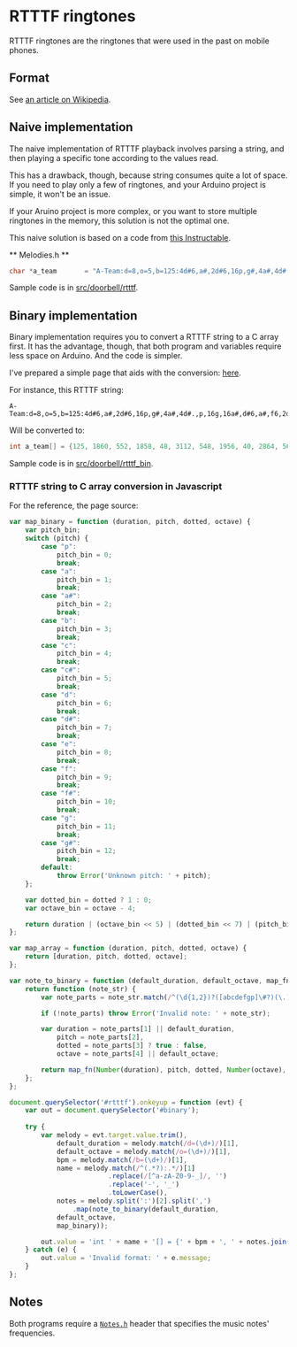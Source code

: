 # RTTTF ringtones

RTTTF ringtones are the ringtones that were used in the past on mobile phones.

## Format

See [an article on Wikipedia](https://en.wikipedia.org/wiki/Ring_Tone_Transfer_Language).

## Naive implementation

The naive implementation of RTTTF playback involves parsing a string, and then playing
a specific tone according to the values read.

This has a drawback, though, because string consumes quite a lot of space. If you need
to play only a few of ringtones, and your Arduino project is simple, it won't be an
issue.

If your Aruino project is more complex, or you want to store multiple ringtones in the
memory, this solution is not the optimal one.

This naive solution is based on a code from [this Instructable](http://www.instructables.com/id/Aruino-Tone-RTTL-Player/?ALLSTEPS).

** Melodies.h **

```c
char *a_team       = "A-Team:d=8,o=5,b=125:4d#6,a#,2d#6,16p,g#,4a#,4d#.,p,16g,16a#,d#6,a#,f6,2d#6,16p,c#.6,16c6,16a#,g#.,2a#";

```

Sample code is in [src/doorbell/rtttf](../../src/doorbell/rtttf).

## Binary implementation

Binary implementation requires you to convert a RTTTF string to a C array first.
It has the advantage, though, that both program and variables require less space on
Arduino. And the code is simpler.

I've prepared a simple page that aids with the conversion: [here](https://jsfiddle.net/kamituel/mb8adxrk/7/embedded/result/).

For instance, this RTTTF string:

```
A-Team:d=8,o=5,b=125:4d#6,a#,2d#6,16p,g#,4a#,4d#.,p,16g,16a#,d#6,a#,f6,2d#6,16p,c#.6,16c6,16a#,g#.,2a#
```

Will be converted to:

```c
int a_team[] = {125, 1860, 552, 1858, 48, 3112, 548, 1956, 40, 2864, 560, 1864, 552, 2376, 1858, 48, 1480, 1104, 560, 3240, 546, 0};
```

Sample code is in [src/doorbell/rtttf_bin](../../src/doorbell/rtttf_bin).

### RTTTF string to C array conversion in Javascript

For the reference, the page source:

```javascript
var map_binary = function (duration, pitch, dotted, octave) {
    var pitch_bin;
    switch (pitch) {
        case "p":
            pitch_bin = 0;
            break;
        case "a":
            pitch_bin = 1;
            break;
        case "a#":
            pitch_bin = 2;
            break;
        case "b":
            pitch_bin = 3;
            break;
        case "c":
            pitch_bin = 4;
            break;
        case "c#":
            pitch_bin = 5;
            break;
        case "d":
            pitch_bin = 6;
            break;
        case "d#":
            pitch_bin = 7;
            break;
        case "e":
            pitch_bin = 8;
            break;
        case "f":
            pitch_bin = 9;
            break;
        case "f#":
            pitch_bin = 10;
            break;
        case "g":
            pitch_bin = 11;
            break;
        case "g#":
            pitch_bin = 12;
            break;
        default:
            throw Error('Unknown pitch: ' + pitch);
    };

    var dotted_bin = dotted ? 1 : 0;
    var octave_bin = octave - 4;

    return duration | (octave_bin << 5) | (dotted_bin << 7) | (pitch_bin << 8);
};

var map_array = function (duration, pitch, dotted, octave) {
    return [duration, pitch, dotted, octave];
};

var note_to_binary = function (default_duration, default_octave, map_fn) {
    return function (note_str) {
        var note_parts = note_str.match(/^(\d{1,2})?([abcdefgp]\#?)(\.)?([4567])?$/);

        if (!note_parts) throw Error('Invalid note: ' + note_str);

        var duration = note_parts[1] || default_duration,
            pitch = note_parts[2],
            dotted = note_parts[3] ? true : false,
            octave = note_parts[4] || default_octave;

        return map_fn(Number(duration), pitch, dotted, Number(octave), note_str);
    };
};

document.querySelector('#rtttf').onkeyup = function (evt) {
    var out = document.querySelector('#binary');
    
    try {
        var melody = evt.target.value.trim(),
            default_duration = melody.match(/d=(\d+)/)[1],
            default_octave = melody.match(/o=(\d+)/)[1],
            bpm = melody.match(/b=(\d+)/)[1],
            name = melody.match(/^(.*?):.*/)[1]
                         .replace(/[^a-zA-Z0-9-_]/, '')
                         .replace('-', '_')
                         .toLowerCase(),
            notes = melody.split(':')[2].split(',')
                .map(note_to_binary(default_duration,
            default_octave,
            map_binary));

        out.value = 'int ' + name + '[] = {' + bpm + ', ' + notes.join(', ') + ', ' + 0 +  '};';
    } catch (e) {
        out.value = 'Invalid format: ' + e.message;
    }
};
```


## Notes

Both programs require a [`Notes.h`](../../src/doorbell/rtttf_bin/Notes.h) header that specifies the music notes' frequencies.
